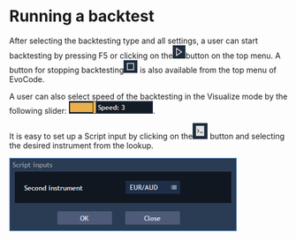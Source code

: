 # Running a backtest

After selecting the backtesting type and all settings, a user can start backtesting by pressing F5 or clicking on the![](../../.gitbook/assets/1%20%2881%29.png)button on the top menu. A button for stopping backtesting![](../../.gitbook/assets/2%20%2864%29.png)
is also available from the top menu of EvoCode.

A user can also select speed of the backtesting in the Visualize mode by the following slider: ![](../../.gitbook/assets/3%20%2827%29.png).

It is easy to set up a Script input by clicking on the![](../../.gitbook/assets/4%20%2813%29.png)
button and selecting the desired instrument from the lookup.

![](../../.gitbook/assets/5%20%2832%29.png)

 

